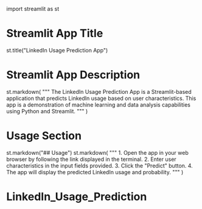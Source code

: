 import streamlit as st

# Streamlit App Title
st.title("LinkedIn Usage Prediction App")

# Streamlit App Description
st.markdown(
    """
    The LinkedIn Usage Prediction App is a Streamlit-based application that predicts LinkedIn usage based on user characteristics. This app is a demonstration of machine learning and data analysis capabilities using Python and Streamlit.
    """
)

# Usage Section
st.markdown("## Usage")
st.markdown(
    """
    1. Open the app in your web browser by following the link displayed in the terminal.
    2. Enter user characteristics in the input fields provided.
    3. Click the "Predict" button.
    4. The app will display the predicted LinkedIn usage and probability.
    """
)

# LinkedIn_Usage_Prediction
